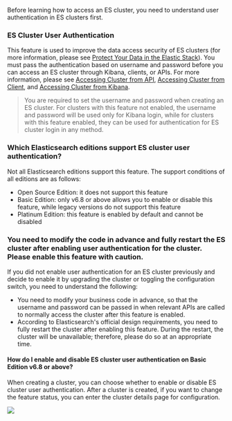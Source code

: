 Before learning how to access an ES cluster, you need to understand user authentication in ES clusters first.

### ES Cluster User Authentication

This feature is used to improve the data access security of ES clusters (for more information, please see [Protect Your Data in the Elastic Stack](https://www.elastic.co/what-is/elastic-stack-security)). You must pass the authentication based on username and password before you can access an ES cluster through Kibana, clients, or APIs. For more information, please see [Accessing Cluster from API](https://intl.cloud.tencent.com/document/product/845/19540), [Accessing Cluster from Client](https://intl.cloud.tencent.com/document/product/845/19538), and [Accessing Cluster from Kibana](https://intl.cloud.tencent.com/document/product/845/19541).

>You are required to set the username and password when creating an ES cluster. For clusters with this feature not enabled, the username and password will be used only for Kibana login, while for clusters with this feature enabled, they can be used for authentication for ES cluster login in any method.



### Which Elasticsearch editions support ES cluster user authentication?

Not all Elasticsearch editions support this feature. The support conditions of all editions are as follows:

   - Open Source Edition: it does not support this feature
   - Basic Edition: only v6.8 or above allows you to enable or disable this feature, while legacy versions do not support this feature
   - Platinum Edition: this feature is enabled by default and cannot be disabled



### You need to modify the code in advance and fully restart the ES cluster after enabling user authentication for the cluster. Please enable this feature with caution.

If you did not enable user authentication for an ES cluster previously and decide to enable it by upgrading the cluster or toggling the configuration switch, you need to understand the following:

   - You need to modify your business code in advance, so that the username and password can be passed in when relevant APIs are called to normally access the cluster after this feature is enabled.
   - According to Elasticsearch's official design requirements, you need to fully restart the cluster after enabling this feature. During the restart, the cluster will be unavailable; therefore, please do so at an appropriate time.



#### How do I enable and disable ES cluster user authentication on Basic Edition v6.8 or above?

When creating a cluster, you can choose whether to enable or disable ES cluster user authentication. After a cluster is created, if you want to change the feature status, you can enter the cluster details page for configuration.

![](https://main.qcloudimg.com/raw/8141983518b22bc6951094bc2b3ebbae.jpg)

